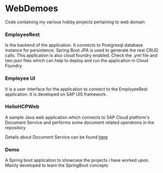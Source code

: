# WebDemoes
Code containing my various hobby projects pertaining to web domain

### EmployeeRest

Is the backend of the application. It connects to Postgresql database instance for persistence. Spring Boot JPA is used to generate
the rest CRUD calls. This application is also cloud foundry enabled. Check the .yml file and two json files which can help 
to deploy and run the application in Cloud Foundry.

### Employee UI

It is a user interface for the application to connect to the EmployeeRest application. It is developed on SAP UI5 framework.

### HelloHCPWeb

A sample Java web application which connects to SAP Cloud platform's Document Service and performs some document related operations in the repository

Details about Document Service can be found [here] 

### Demo

A Spring boot application to showcase the projects i have worked upon.
Mainly developed to learn the SpringBoot concepts

[//]: # (These are reference links used in the body of this note and get stripped out when the markdown processor does its job. There is no need to format nicely because it shouldn't be seen. Thanks SO - http://stackoverflow.com/questions/4823468/store-comments-in-markdown-syntax)

[here]: https://help.sap.com/viewer/b0cc1109d03c4dc299c215871eed8c42/Cloud/en-US/e60b7e45bb57101487a881c7c5487778.html
